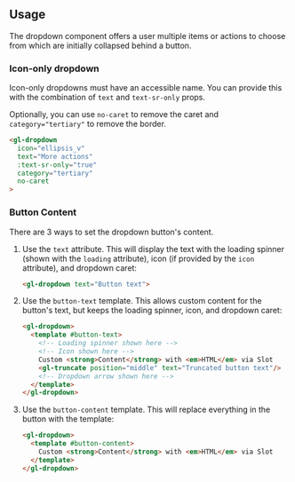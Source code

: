 ## Usage

The dropdown component offers a user multiple items or actions to choose from which are initially
collapsed behind a button.

### Icon-only dropdown

Icon-only dropdowns must have an accessible name.
You can provide this with the combination of `text` and `text-sr-only` props.

Optionally, you can use `no-caret` to remove the caret and `category="tertiary"` to remove the border.

```html
<gl-dropdown
  icon="ellipsis_v"
  text="More actions"
  :text-sr-only="true"
  category="tertiary"
  no-caret
>
```

### Button Content

There are 3 ways to set the dropdown button's content.

1. Use the `text` attribute. This will display the text with the loading spinner (shown with the
`loading` attribute), icon (if provided by the `icon` attribute), and dropdown caret:

    ```html
    <gl-dropdown text="Button text">
    ```

1. Use the `button-text` template. This allows custom content for the button's text, but keeps the
loading spinner, icon, and dropdown caret:

    ```html
    <gl-dropdown>
      <template #button-text>
        <!-- Loading spinner shown here -->
        <!-- Icon shown here -->
        Custom <strong>Content</strong> with <em>HTML</em> via Slot
        <gl-truncate position="middle" text="Truncated button text"/>
        <!-- Dropdown arrow shown here -->
      </template>
    </gl-dropdown>
    ```

1. Use the `button-content` template. This will replace everything in the button with the template:

    ```html
    <gl-dropdown>
      <template #button-content>
        Custom <strong>Content</strong> with <em>HTML</em> via Slot
      </template>
    </gl-dropdown>
    ```
